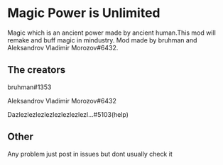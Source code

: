 # Magic Power is Unlimited
Magic which is an ancient power made by ancient human.This mod will remake and buff magic in mindustry. Mod made by bruhman and Aleksandrov Vladimir Morozov#6432.

## The creators 

bruhman#1353

Aleksandrov Vladimir Morozov#6432

Dazlezlezlezlezlezlezlezlezl…#5103(help)

## Other

Any problem just post in issues but dont usually check it
